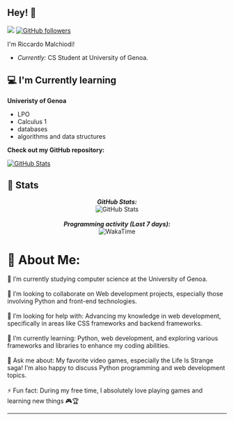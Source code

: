 <h2>Hey! 👋</h2>

[![](https://visitcount.itsvg.in/api?id=Malchio03&icon=0&color=0)](https://visitcount.itsvg.in)
[![GitHub followers](https://img.shields.io/github/followers/Malchio03.svg?style=social&label=Follow)](https://github.com/Malchio03?tab=followers)

I'm Riccardo Malchiodi! 
- <i>Currently:</i> CS Student at University of Genoa. 


<h2>💻 I'm Currently learning </h2>

**Univeristy of Genoa**


- LPO
- Calculus 1
- databases
- algorithms and data structures



__Check out my GitHub repository:__

<div>
  <p>
    <a href="https://github.com/Malchio03/CS50x">
      <img src="https://github-readme-stats.vercel.app/api/pin/?username=Malchio03&repo=CS50x" alt="GitHub Stats" />
    </a>
  </p>
</div>

<h2>👀 Stats</h2>

<div>
<!--   <p align="center">
    <b><em>Now listening to:</em></b> <br/>
    <img src="https://spotify-github-profile.vercel.app/api/view?uid=lakshmanan.meiyappan&cover_image=true&theme=novatorem" alt="Now Listenting to" />
  </p> -->
  
  <p align="center">
  <b><em>GitHub Stats:</em></b> <br/>
    <img src="https://github-readme-streak-stats.herokuapp.com/?user=Malchio03" alt="GitHub Stats" /> <br/><br/>
  <b><em>Programming activity (Last 7 days):</em></b> <br/>
    <img src="https://github-readme-stats.vercel.app/api/wakatime?username=Malchio03" alt="WakaTime" />
  </p>
</div>

# 💫 About Me:
🔭 I’m currently studying computer science at the University of Genoa.<br><br>👯 I’m looking to collaborate on Web development projects, especially those involving Python and front-end technologies.<br><br>🤝 I’m looking for help with: Advancing my knowledge in web development, specifically in areas like CSS frameworks and backend frameworks.<br><br>🌱 I’m currently learning: Python, web development, and exploring various frameworks and libraries to enhance my coding abilities.<br><br>💬 Ask me about: My favorite video games, especially the Life Is Strange saga! I'm also happy to discuss Python programming and web development topics.<br><br>⚡ Fun fact: During my free time, I absolutely love playing games and learning new things 🎮🏆<br>

---


<!-- Proudly created with GPRM ( https://gprm.itsvg.in ) -->
